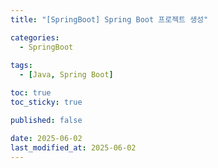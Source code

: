 ```yaml
---
title: "[SpringBoot] Spring Boot 프로젝트 생성"

categories:
  - SpringBoot
  
tags:
  - [Java, Spring Boot]

toc: true
toc_sticky: true

published: false

date: 2025-06-02
last_modified_at: 2025-06-02
---
```



